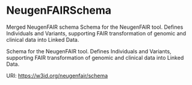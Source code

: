 # NeugenFAIRSchema 

Merged NeugenFAIR schema
Schema for the NeugenFAIR tool. Defines Individuals and Variants, supporting FAIR transformation of genomic and clinical data into Linked Data.

Schema for the NeugenFAIR tool. Defines Individuals and Variants, supporting FAIR transformation of genomic and clinical data into Linked Data.


URI: https://w3id.org/neugenfair/schema